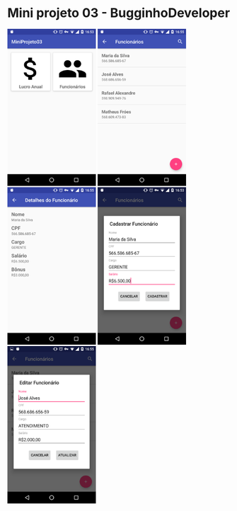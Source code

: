 # Mini projeto 03 - BugginhoDeveloper

<img width="200px" src="https://raw.githubusercontent.com/froesmatheus/mini-projeto-android-3/master/images/image01.png">
<img width="200px" src="https://raw.githubusercontent.com/froesmatheus/mini-projeto-android-3/master/images/image03.png">
<img width="200px" src="https://raw.githubusercontent.com/froesmatheus/mini-projeto-android-3/master/images/image04.png">
<img width="200px" src="https://raw.githubusercontent.com/froesmatheus/mini-projeto-android-3/master/images/image02.png">
<img width="200px" src="https://raw.githubusercontent.com/froesmatheus/mini-projeto-android-3/master/images/image05.png">
